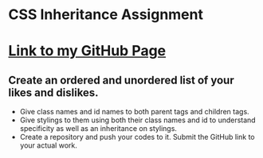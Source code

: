 # CSS Inheritance Assignment

# [Link to my GitHub Page](https://perpy-del.github.io/Stutern_SWE/Module_Four/CSS_Inheritance/)

## Create an ordered and unordered list of your likes and dislikes.

- Give class names and id names to both parent tags and children tags.
- Give stylings to them using both their class names and id to understand specificity as well as an inheritance on stylings.
- Create a repository and push your codes to it. Submit the GitHub link to your actual work.

